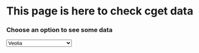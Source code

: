 <html>
<head>
<meta charset="utf-8"/>
<script src="script_data_extended.js"></script>
<link rel="stylesheet" href="style.css" />
	<title>CGET data page</title>
</head>
<body>
	<div id="titles">
		<h1>This page is here to check cget data</h1>
		<h3>Choose an option to see some data</h3>
		<select onchange="init(this.options[this.selectedIndex].value);" 
				onload="init(this.options[0].value);">
			<option value="veolia">Veolia</option>
			<option value="solidarum">Solidarum</option>
			<option value="vinci">Vinci</option>
			<option value="carasso">Carasso</option>
			<option value="apriles">Apriles</option>
			<option value="bretagne">Bretagne Creative</option>
			<option value="unccas">Unccas</option>
			<option value="reseaurural">Reseau rural</option>
			<option value="avise">Avise</option>
			<option value="semeoz">Semeoz</option>
			<option value="ag2r">Ag2r lamondiale</option>
			<option value="villesinternet">Villes internet</option>
			<option value="europeenfrance">Europe en France</option>
			<option value="lelaboess">Lelabo-ess</option>
			<option value="socialementresponsable">Socialement responsable</option>
			<option value="rtes">Rtes</option>
			<option value="socialplanet">Social planet</option>
		</select>
	</div>
	<div id="data"></div>
</body>
</html>
